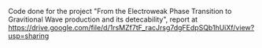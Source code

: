 Code done for the project "From the Electroweak Phase Transition to
Gravitional Wave production and its detecability", report at https://drive.google.com/file/d/1rsMZf7tF_racJrsg7dgFEdpSQb1hUiXf/view?usp=sharing
